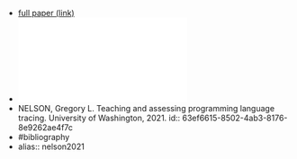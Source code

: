 - [full paper (link)](https://digital.lib.washington.edu/researchworks/bitstream/handle/1773/47433/Nelson_washington_0250E_23271.pdf?sequence=1)
- ![full paper (PDF)](../assets/Teaching-and-Assessing-Programming-Language-Tracing_1676933612164_0.pdf)
- NELSON, Gregory L. Teaching and assessing programming language tracing. University of Washington, 2021.
  id:: 63ef6615-8502-4ab3-8176-8e9262ae4f7c
- #bibliography
- alias:: nelson2021